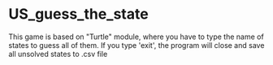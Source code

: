 # US_guess_the_state
This game is based on "Turtle" module, where you have to type the name of states to guess all of them.
If you type 'exit', the program will close and save all unsolved states to .csv file

